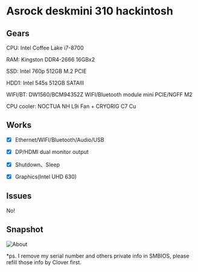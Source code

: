 # Asrock deskmini 310 hackintosh

## Gears
CPU: Intel Coffee Lake i7-8700

RAM: Kingston DDR4-2666 16GBx2

SSD: Intel 760p 512GB M.2 PCIE

HDD1: Intel 545s 512GB SATAIII

WIFI/BT: DW1560/BCM94352Z WIFI/Bluetooth module mini PCIE/NGFF M2

CPU cooler: NOCTUA NH L9i Fan + CRYORIG C7 Cu


## Works
- [x] Ethernet/WIFI/Bluetooth/Audio/USB

- [x] DP/HDMI dual monitor output

- [x] Shutdown、Sleep

- [x] Graphics(Intel UHD 630)

## Issues
No!

## Snapshot
![About](https://github.com/liminghuang/asrock_deskmini310_hackintosh/blob/master/snapshot/about.png)

*ps. I remove my serial number and others private info in SMBIOS, please refill those info by Clover first.
